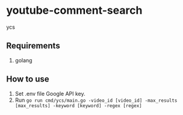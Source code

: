 # youtube-comment-search
ycs

## Requirements
1. golang

## How to use
1. Set .env file Google API key.
2. Run `go run cmd/ycs/main.go -video_id [video_id] -max_results [max_results] -keyword [keyword] -regex [regex]`
